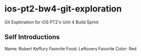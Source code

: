 # ios-pt2-bw4-git-exploration
Git Exploration for iOS PT2's Unit 4 Build Sprint

## Self Introductions

Name: Robert Keffury
Favorite Food: Leftovers
Favorite Color: Red

